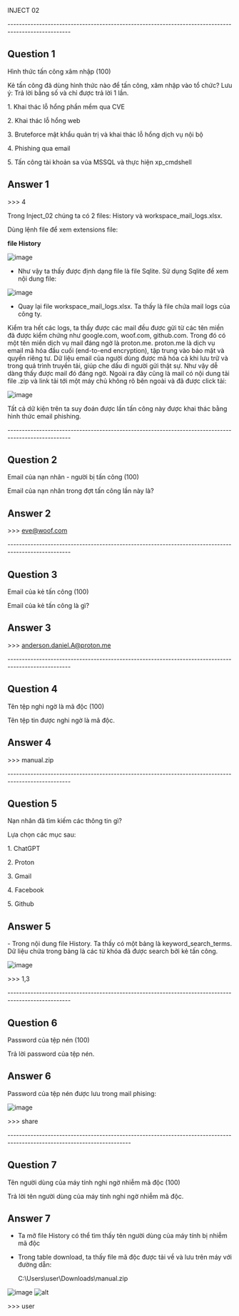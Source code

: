 ﻿INJECT 02

\----------------------------------------------------------------------------------------------------

## **Question 1**

Hình thức tấn công xâm nhập (100)

Kẻ tấn công đã dùng hình thức nào để tấn công, xâm nhập vào tổ chức? Lưu ý: Trả lời bằng số và chỉ được trả lời 1 lần.

1\. Khai thác lỗ hổng phần mềm qua CVE

2\. Khai thác lỗ hổng web

3\. Bruteforce mật khẩu quản trị và khai thác lỗ hổng dịch vụ nội bộ

4\. Phishing qua email

5\. Tấn công tài khoản sa vủa MSSQL và thực hiện xp\_cmdshell
## **Answer 1**
\>>> 4

Trong Inject\_02 chúng ta có 2 files: History và workspace\_mail\_logs.xlsx.

Dùng lệnh file để xem extensions file:

**file History**

![image](https://github.com/user-attachments/assets/d23fb260-a599-4749-8ad1-30771921cd8a)


- Như vậy ta thấy được định dạng file là file Sqlite. Sử dụng Sqlite để xem nội dung file:

![image](https://github.com/user-attachments/assets/9f916a93-a2ca-42e4-be95-1b5116448aa3)


- Quay lại file workspace\_mail\_logs.xlsx. Ta thấy là file chứa mail logs của công ty.

Kiểm tra hết các logs, ta thấy được các mail đều được gửi từ các tên miền đã được kiểm chứng như google.com, woof.com, github.com. Trong đó có một tên miền dịch vụ mail đáng ngờ là proton.me.
proton.me là dịch vụ email mã hóa đầu cuối (end-to-end encryption), tập trung vào bảo mật và quyền riêng tư. Dữ liệu email của người dùng được mã hóa cả khi lưu trữ và trong quá trình truyền tải, giúp che dấu đi người gửi thật sự. Như vậy dễ dàng thấy được mail đó đáng ngờ. Ngoài ra đây cũng là mail có nội dung tải file .zip và link tải tới một máy chủ không rõ bên ngoài và đã được click tải:

![image](https://github.com/user-attachments/assets/be02aad4-4d74-44b6-bdf3-5d3ca2ac714d)


Tất cả dữ kiện trên ta suy đoán được lần tấn công này được khai thác bằng hình thức email phishing.

\----------------------------------------------------------------------------------------------------
## **Question 2**
Email của nạn nhân - người bị tấn công (100)

Email của nạn nhân trong đợt tấn công lần này là?
## **Answer 2**
\>>> eve@woof.com

\----------------------------------------------------------------------------------------------------
## **Question 3**
Email của kẻ tấn công (100)

Email của kẻ tấn công là gì?
## **Answer 3**
\>>> anderson.daniel.A@proton.me

\----------------------------------------------------------------------------------------------------
## **Question 4**
Tên tệp nghi ngờ là mã độc (100)

Tên tệp tin được nghi ngờ là mã độc.
## **Answer 4**
\>>> manual.zip

\----------------------------------------------------------------------------------------------------
## **Question 5**
Nạn nhân đã tìm kiếm các thông tin gì?

Lựa chọn các mục sau:

1\. ChatGPT

2\. Proton

3\. Gmail

4\. Facebook

5\. Github
## **Answer 5**
\- Trong nội dung file History. Ta thấy có một bảng là keyword\_search\_terms.
Dữ liệu chứa trong bảng là các từ khóa đã được search bởi kẻ tấn công.

![image](https://github.com/user-attachments/assets/0429a395-69c7-441a-a044-60895cc2af0f)


\>>> 1,3

\----------------------------------------------------------------------------------------------------
## **Question 6**
Password của tệp nén (100)

Trả lời password của tệp nén.
## **Answer 6**
Password của tệp nén được lưu trong mail phising:

![image](https://github.com/user-attachments/assets/e90aa911-6559-409a-8f0c-e6c38229a5cc)


\>>> share

\-------------------------------------------------------------------------------------------------------------------------
## **Question 7**
Tên người dùng của máy tính nghi ngờ nhiễm mã độc (100)

Trả lời tên người dùng của máy tính nghi ngờ nhiễm mã độc.
## **Answer 7**
- Ta mở file History có thể tìm thấy tên người dùng của máy tính bị nhiễm mã độc
- Trong table download, ta thấy file mã độc được tải về và lưu trên máy với đường dẫn:

  C:\Users\user\Downloads\manual.zip

![image](https://github.com/user-attachments/assets/9ab489f8-4d81-49bf-9a12-b145d2bdad4b)
![alt](http://q.png)

\>>> user

